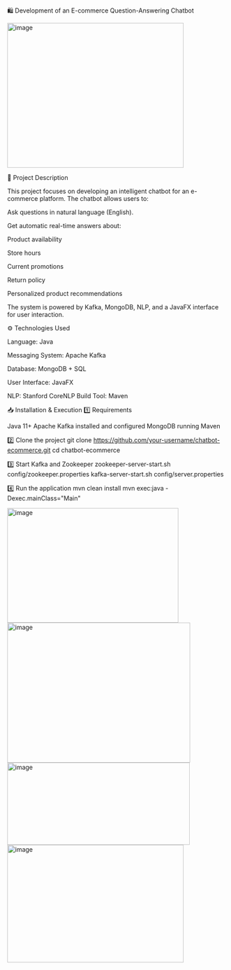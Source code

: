 🛍️ Development of an E-commerce Question-Answering Chatbot

<img width="404" height="331" alt="image" src="https://github.com/user-attachments/assets/a5e906bd-b30b-4243-980f-3fc77c3b9a2c" />

📖 Project Description

This project focuses on developing an intelligent chatbot for an e-commerce platform. The chatbot allows users to:

Ask questions in natural language (English).

Get automatic real-time answers about:

Product availability

Store hours

Current promotions

Return policy

Personalized product recommendations

The system is powered by Kafka, MongoDB, NLP, and a JavaFX interface for user interaction.

⚙️ Technologies Used

Language: Java

Messaging System: Apache Kafka

Database: MongoDB + SQL

User Interface: JavaFX

NLP: Stanford CoreNLP
Build Tool: Maven


📥 Installation & Execution
1️⃣ Requirements

Java 11+
Apache Kafka installed and configured
MongoDB running
Maven

2️⃣ Clone the project
git clone https://github.com/your-username/chatbot-ecommerce.git
cd chatbot-ecommerce

3️⃣ Start Kafka and Zookeeper
zookeeper-server-start.sh config/zookeeper.properties
kafka-server-start.sh config/server.properties

4️⃣ Run the application
mvn clean install
mvn exec:java -Dexec.mainClass="Main"


<img width="392" height="262" alt="image" src="https://github.com/user-attachments/assets/29556169-0f53-4629-b5b5-2e78fbd6c687" />
<img width="419" height="320" alt="image" src="https://github.com/user-attachments/assets/05652932-8d62-453e-93bb-fb2866b0cd5b" />
<img width="418" height="188" alt="image" src="https://github.com/user-attachments/assets/ae85669c-f612-471e-abc4-8891a31c8538" />
<img width="404" height="269" alt="image" src="https://github.com/user-attachments/assets/de71aba7-7ac6-4c5b-9275-6f199e82747b" />


